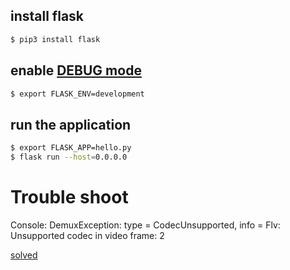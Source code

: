 ## install flask
``` bash
$ pip3 install flask
```
## enable [DEBUG mode](http://flask.pocoo.org/docs/1.0/quickstart/#debug-mode)
``` bash
$ export FLASK_ENV=development
```

## run the application
``` bash
$ export FLASK_APP=hello.py
$ flask run --host=0.0.0.0
```

# Trouble shoot
Console:
    DemuxException: type = CodecUnsupported, info = Flv: Unsupported codec in video frame: 2

[solved](https://github.com/Bilibili/flv.js/issues/47)